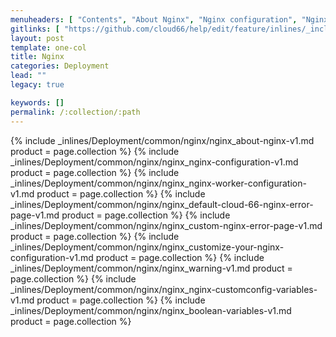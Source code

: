 ```yaml
---
menuheaders: [ "Contents", "About Nginx", "Nginx configuration", "Nginx worker configuration", "Default Cloud 66 Nginx error page", "Custom Nginx error page", "Customize your Nginx configuration", "Warning", "Nginx CustomConfig variables", "Boolean variables" ]
gitlinks: [ "https://github.com/cloud66/help/edit/feature/inlines/_includes/_inlines/Deployment/common/nginx/nginx_contents-v1.md", "https://github.com/cloud66/help/edit/feature/inlines/_includes/_inlines/Deployment/common/nginx/nginx_about-nginx-v1.md", "https://github.com/cloud66/help/edit/feature/inlines/_includes/_inlines/Deployment/common/nginx/nginx_nginx-configuration-v1.md", "https://github.com/cloud66/help/edit/feature/inlines/_includes/_inlines/Deployment/common/nginx/nginx_nginx-worker-configuration-v1.md", "https://github.com/cloud66/help/edit/feature/inlines/_includes/_inlines/Deployment/common/nginx/nginx_default-cloud-66-nginx-error-page-v1.md", "https://github.com/cloud66/help/edit/feature/inlines/_includes/_inlines/Deployment/common/nginx/nginx_custom-nginx-error-page-v1.md", "https://github.com/cloud66/help/edit/feature/inlines/_includes/_inlines/Deployment/common/nginx/nginx_customize-your-nginx-configuration-v1.md", "https://github.com/cloud66/help/edit/feature/inlines/_includes/_inlines/Deployment/common/nginx/nginx_warning-v1.md", "https://github.com/cloud66/help/edit/feature/inlines/_includes/_inlines/Deployment/common/nginx/nginx_nginx-customconfig-variables-v1.md", "https://github.com/cloud66/help/edit/feature/inlines/_includes/_inlines/Deployment/common/nginx/nginx_boolean-variables-v1.md" ]
layout: post
template: one-col
title: Nginx
categories: Deployment
lead: ""
legacy: true

keywords: []
permalink: /:collection/:path
---
```





{% include _inlines/Deployment/common/nginx/nginx_about-nginx-v1.md  product = page.collection %}
{% include _inlines/Deployment/common/nginx/nginx_nginx-configuration-v1.md  product = page.collection %}
{% include _inlines/Deployment/common/nginx/nginx_nginx-worker-configuration-v1.md  product = page.collection %}
{% include _inlines/Deployment/common/nginx/nginx_default-cloud-66-nginx-error-page-v1.md  product = page.collection %}
{% include _inlines/Deployment/common/nginx/nginx_custom-nginx-error-page-v1.md  product = page.collection %}
{% include _inlines/Deployment/common/nginx/nginx_customize-your-nginx-configuration-v1.md  product = page.collection %}
{% include _inlines/Deployment/common/nginx/nginx_warning-v1.md  product = page.collection %}
{% include _inlines/Deployment/common/nginx/nginx_nginx-customconfig-variables-v1.md  product = page.collection %}
{% include _inlines/Deployment/common/nginx/nginx_boolean-variables-v1.md  product = page.collection %}